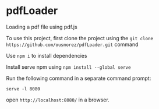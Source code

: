 # pdfLoader
Loading a pdf file using pdf.js

To use this project, first clone the project using the `git clone https://github.com/ousmorez/pdfLoader.git` command

Use `npm i` to install dependencies

Install serve npm using `npm install --global serve`

Run the following command in a separate command prompt:

`serve -l 8080`

open `http://localhost:8080/` in a browser.

